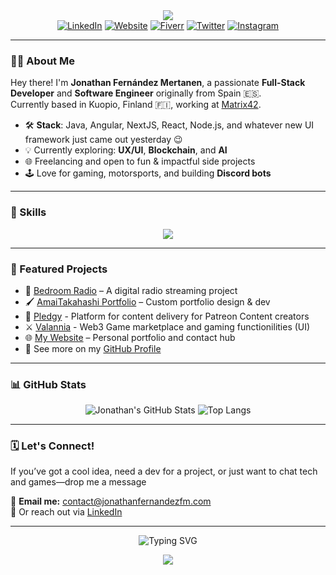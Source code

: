 <!-- Banner / Hero section -->
<div align="center">
  <img src="https://capsule-render.vercel.app/api?type=venom&color=gradient&height=150&section=header&text=Welcome!&font=Fira+Code&fontColor=ffffff&fontSize=48&fontAlignY=55&animation=fadeIn&desc=>>>&descAlignY=68" />
</div>

<div align="center">
  <a href="https://www.linkedin.com/in/jonathanfernandezfm"><img alt="LinkedIn" src="https://img.shields.io/badge/LinkedIn-0e76a8?style=for-the-badge&logo=linkedin&logoColor=white"/></a>
  <a href="https://www.jonathanfernandezfm.com"><img alt="Website" src="https://img.shields.io/badge/Website-3b5998?style=for-the-badge&logo=google-chrome&logoColor=white"/></a>
  <a href="https://www.fiverr.com/jonathanfernandezfm"><img alt="Fiverr" src="https://img.shields.io/badge/Fiverr-1DBF73?style=for-the-badge&logo=fiverr&logoColor=white"/></a>
  <a href="https://twitter.com/JonathanFdezM"><img alt="Twitter" src="https://img.shields.io/badge/Twitter-1DA1F2?style=for-the-badge&logo=twitter&logoColor=white"/></a>
  <a href="https://www.instagram.com/jonathanfdez_poak/"><img alt="Instagram" src="https://img.shields.io/badge/Instagram-E4405F?style=for-the-badge&logo=instagram&logoColor=white"/></a>
</div>

---

### 👨‍💻 About Me

Hey there! I'm **Jonathan Fernández Mertanen**, a passionate **Full-Stack Developer** and **Software Engineer** originally from Spain 🇪🇸.  
Currently based in Kuopio, Finland 🇫🇮, working at [Matrix42](https://www.matrix42.com/).

- 🛠 **Stack**: Java, Angular, NextJS, React, Node.js, and whatever new UI framework just came out yesterday 😉
- 💡 Currently exploring: **UX/UI**, **Blockchain**, and **AI**
- 🌐 Freelancing and open to fun & impactful side projects
- 🕹 Love for gaming, motorsports, and building **Discord bots**

---

### 🧰 Skills

<div align="center">
  <img src="https://skillicons.dev/icons?i=ts,js,java,nodejs,nestjs,react,nextjs,angular,postgresql,mongodb,github,docker,aws,gcp,vscode&theme=light" />
</div>

---

### 📌 Featured Projects

- 🎵 [Bedroom Radio](bedroom-radio.vercel.app/) – A digital radio streaming project
- 🖌 [AmaiTakahashi Portfolio](https://amaitakahashi.com/) – Custom portfolio design & dev
- 🗼 [Pledgy](https://pledgy.app) - Platform for content delivery for Patreon Content creators
- ⚔️ [Valannia](https://market.valannia.com) - Web3 Game marketplace and gaming functionilities (UI)
- 🌐 [My Website](https://jonathanfernandezfm.com/) – Personal portfolio and contact hub
- 🔧 See more on my [GitHub Profile](https://github.com/jonathanfernandezfm)

---

### 📊 GitHub Stats

<div align="center">

![Jonathan's GitHub Stats](https://github-readme-stats.vercel.app/api?username=jonathanfernandezfm&show_icons=true&theme=tokyonight&hide_border=true)
![Top Langs](https://github-readme-stats.vercel.app/api/top-langs/?username=jonathanfernandezfm&layout=compact&theme=tokyonight&hide_border=true)

</div>

---

### 🗓 Let's Connect!

If you’ve got a cool idea, need a dev for a project, or just want to chat tech and games—drop me a message

📩 **Email me:** [contact@jonathanfernandezfm.com](mailto:contact@jonathanfernandezfm.com)  
🔗 Or reach out via [LinkedIn](https://www.linkedin.com/in/jonathanfernandezfm)

---

<p align="center">
  <img src="https://readme-typing-svg.herokuapp.com?font=Fira+Code&weight=500&pause=1000&color=007CF0&center=true&vCenter=true&width=435&lines=Thanks+for+stopping+by!+👋;Happy+coding!+💻" alt="Typing SVG" />
</p>

<div align="center">
  <img src="https://capsule-render.vercel.app/api?type=waving&color=0e76a8&height=120&section=footer"/>
</div>
